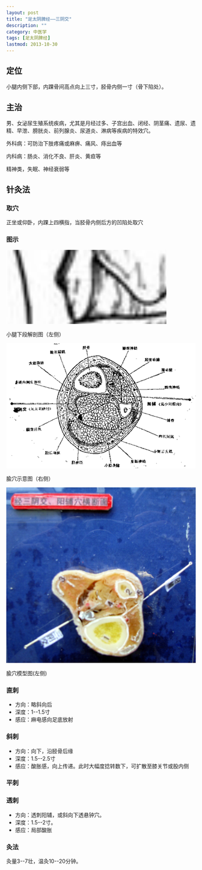 ```yaml
---
layout: post
title: "足太阴脾经——三阴交"
description: ""
category: 中医学 
tags: [足太阴脾经]
lastmod: 2013-10-30
---
```



## 定位

小腿内侧下部，内踝骨间高点向上三寸，胫骨内侧一寸（骨下陷处）。

## 主治

男、女泌尿生殖系统疾病，尤其是月经过多、子宫出血、闭经、阴茎痛、遗尿、遗精、早泄、膀胱炎、前列腺炎、尿道炎、淋病等疾病的特效穴。

外科病：可防治下肢疼痛或麻痹、痛风、痔出血等

内科病：肠炎、消化不良、肝炎、黄疸等

精神类，失眠、神经衰弱等



## 针灸法

### 取穴

正坐或仰卧，内踝上四横指，当胫骨内侧后方的凹陷处取穴

### 图示

![三阴交](/images/TCM/topography/lower_crus.png)

小腿下段解剖图（左侧）

![三阴交](/images/TCM/acupoint/SP6_GB38.png)

腧穴示意图（右侧）

![三阴交](/images/TCM/acupoint/model_SP6_GB38.jpg)

腧穴模型图(左侧)

### 直刺

- 方向：略斜向后
- 深度：1--1.5寸
- 感应：麻电感向足底放射

### 斜刺

- 方向：向下，沿胫骨后缘
- 深度：1.5--2.5寸
- 感应：酸胀感，向上传递。此时大幅度捻转数下，可扩散至膝关节或股内侧


### 平刺

### 透刺

- 方向：透刺阳辅，或斜向下透悬钟穴。
- 深度：1.5--2寸。
- 感应：局部酸胀



### 灸法

灸量3--7壮，温灸10--20分钟。

